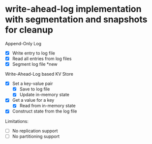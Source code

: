 # write-ahead-log implementation with segmentation and snapshots for cleanup

Append-Only Log

- [x] Write entry to log file
- [x] Read all entries from log files
- [x] Segment log file *new

Write-Ahead-Log based KV Store

- [x] Set a key-value pair
  - [x] Save to log file
  - [x] Update in-memory state
- [x] Get a value for a key
  - [x] Read from in-memory state
- [x] Construct state from the log file

Limitations:

- [ ] No replication support
- [ ] No partitioning support
